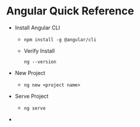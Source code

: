 # Angular Quick Reference

- Install Angular CLI

  - ```text
    npm install -g @angular/cli
    ```

  - Verify Install 

    ```
    ng --version
    ```

- New Project

  - ```
    ng new <project name>
    ```

- Serve Project

  - ```
    ng serve
    ```

- 